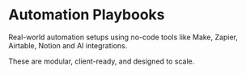 # Automation Playbooks

Real-world automation setups using no-code tools like Make, Zapier, Airtable, Notion and AI integrations.

These are modular, client-ready, and designed to scale.
